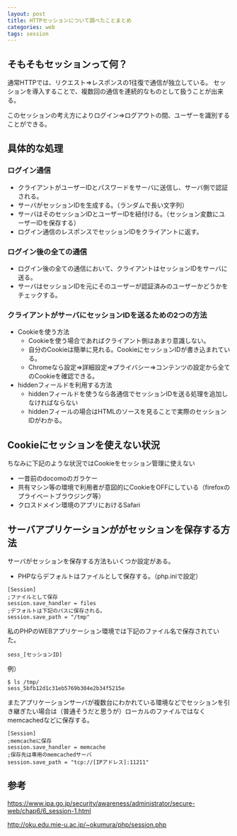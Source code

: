 ```yaml
---
layout: post
title: HTTPセッションについて調べたことまとめ
categories: web
tags: session
---
```


## そもそもセッションって何？

通常HTTPでは、リクエスト⇒レスポンスの1往復で通信が独立している。
セッションを導入することで、複数回の通信を連続的なものとして扱うことが出来る。

このセッションの考え方によりログイン⇒ログアウトの間、ユーザーを識別することができる。

## 具体的な処理

### ログイン通信

- クライアントがユーザーIDとパスワードをサーバに送信し、サーバ側で認証される。
- サーバがセッションIDを生成する。（ランダムで長い文字列）
- サーバはそのセッションIDとユーザーIDを紐付ける。（セッション変数にユーザーIDを保存する）
- ログイン通信のレスポンスでセッションIDをクライアントに返す。

### ログイン後の全ての通信

- ログイン後の全ての通信において、クライアントはセッションIDをサーバに送る。
- サーバはセッションIDを元にそのユーザーが認証済みのユーザーかどうかをチェックする。


### クライアントがサーバにセッションIDを送るための2つの方法

- Cookieを使う方法
  - Cookieを使う場合であればクライアント側はあまり意識しない。
  - 自分のCookieは簡単に見れる。CookieにセッションIDが書き込まれている。
  - Chromeなら設定⇒詳細設定⇒プライバシー⇒コンテンツの設定から全てのCookieを確認できる。
- hiddenフィールドを利用する方法
  - hiddenフィールドを使うなら各通信でセッションIDを送る処理を追加しなければならない
  - hiddenフィールの場合はHTMLのソースを見ることで実際のセッションIDがわかる。

## Cookieにセッションを使えない状況

ちなみに下記のような状況ではCookieをセッション管理に使えない

- 一昔前のdocomoのガラケー
- 共有マシン等の環境で利用者が意図的にCookieをOFFにしている（firefoxのプライベートブラウジング等）
- クロスドメイン環境のアプリにおけるSafari


## サーバアプリケーションががセッションを保存する方法

サーバがセッションを保存する方法もいくつか設定がある。

- PHPならデフォルトはファイルとして保存する。（php.iniで設定）

```
[Session]
;ファイルとして保存
session.save_handler = files
;デフォルトは下記のパスに保存される。
session.save_path = "/tmp"
```

私のPHPのWEBアプリケーション環境では下記のファイル名で保存されていた。

```
sess_[セッションID]
```

例）

```
$ ls /tmp/
sess_5bfb12d1c31eb5769b304e2b34f5215e
```

またアプリケーションサーバが複数台にわかれている環境などでセッションを引き継ぎたい場合は（普通そうだと思うが）ローカルのファイルではなくmemcachedなどに保存する。

```
[Session]
;memcacheに保存
session.save_handler = memcache
;保存先は専用のmemcachedサーバ
session.save_path = "tcp://[IPアドレス]:11211"
```



## 参考

<https://www.ipa.go.jp/security/awareness/administrator/secure-web/chap6/6_session-1.html>

<http://oku.edu.mie-u.ac.jp/~okumura/php/session.php>
